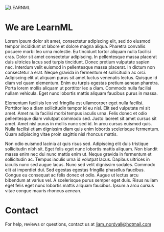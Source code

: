 ![LEARNML](https://github.com/CortuxAI/.github/assets/86798194/d8cc654f-ff39-4afa-b8a6-b17af93f06a0)
# We are LearnML
Lorem ipsum dolor sit amet, consectetur adipiscing elit, sed do eiusmod tempor incididunt ut labore et dolore magna aliqua. Pharetra convallis posuere morbi leo urna molestie. Eu tincidunt tortor aliquam nulla facilisi cras. Dolor sit amet consectetur adipiscing. In pellentesque massa placerat duis ultricies lacus sed turpis tincidunt. Donec pretium vulputate sapien nec. Interdum velit euismod in pellentesque massa placerat. In dictum non consectetur a erat. Neque gravida in fermentum et sollicitudin ac orci. Adipiscing elit ut aliquam purus sit amet luctus venenatis lectus. Quisque id diam vel quam elementum. Enim eu turpis egestas pretium aenean pharetra. Porta lorem mollis aliquam ut porttitor leo a diam. Commodo nulla facilisi nullam vehicula. Eget nunc lobortis mattis aliquam faucibus purus in massa.

Elementum facilisis leo vel fringilla est ullamcorper eget nulla facilisi. Porttitor leo a diam sollicitudin tempor id eu nisl. Elit sed vulputate mi sit amet. Amet nulla facilisi morbi tempus iaculis urna. Felis donec et odio pellentesque diam volutpat commodo sed. Justo laoreet sit amet cursus sit amet. Amet nisl purus in mollis nunc sed id. In arcu cursus euismod quis. Nulla facilisi etiam dignissim diam quis enim lobortis scelerisque fermentum. Quam adipiscing vitae proin sagittis nisl rhoncus mattis.

Non odio euismod lacinia at quis risus sed. Adipiscing elit duis tristique sollicitudin nibh sit. Eget felis eget nunc lobortis mattis aliquam. Non blandit massa enim nec dui nunc mattis enim ut. Neque gravida in fermentum et sollicitudin ac. Tempus iaculis urna id volutpat lacus. Dapibus ultrices in iaculis nunc sed augue lacus. Nunc sed velit dignissim sodales. Commodo elit at imperdiet dui. Sed egestas egestas fringilla phasellus faucibus. Congue eu consequat ac felis donec et odio. Augue ut lectus arcu bibendum at varius vel. A scelerisque purus semper eget duis. Risus nullam eget felis eget nunc lobortis mattis aliquam faucibus. Ipsum a arcu cursus vitae congue mauris rhoncus aenean.

# Contact
For help, reviews or questions, contact us at liam_nordvall@hotmail.com
